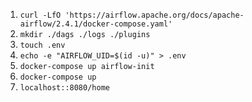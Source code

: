 
1. `curl -LfO 'https://airflow.apache.org/docs/apache-airflow/2.4.1/docker-compose.yaml'`
2. `mkdir ./dags ./logs ./plugins`
3. `touch .env`
4. `echo -e "AIRFLOW_UID=$(id -u)" > .env`
5. `docker-compose up airflow-init`
6. `docker-compose up`
7. `localhost::8080/home`